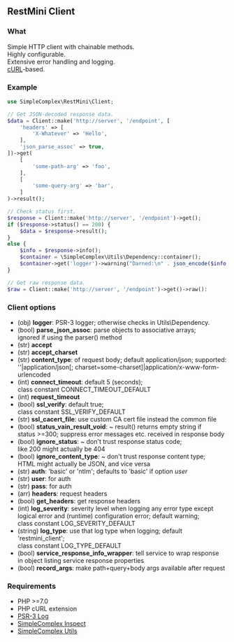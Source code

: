 ## RestMini Client ##

### What ###

Simple HTTP client with chainable methods.  
Highly configurable.  
Extensive error handling and logging.  
[cURL](https://curl.haxx.se)-based.

### Example ###

```php
use SimpleComplex\RestMini\Client;

// Get JSON-decoded response data.
$data = Client::make('http://server', '/endpoint', [
    'headers' => [
        'X-Whatever' => 'Hello',
    ],
    'json_parse_assoc' => true,
])->get(
    [
        'some-path-arg' => 'foo',
    ],
    [
        'some-query-arg' => 'bar',
    ]
)->result();

// Check status first.
$response = Client::make('http://server', '/endpoint')->get();
if ($response->status() == 200) {
    $data = $response->result();
}
else {
    $info = $response->info();
    $container = \SimpleComplex\Utils\Dependency::container();
    $container->get('logger')->warning("Darned:\n" . json_encode($info, JSON_PRETTY_PRINT));
}

// Get raw response data.
$raw = Client::make('http://server', '/endpoint')->get()->raw():
```

### Client options ###

- (obj) **logger**: PSR-3 logger; otherwise checks in Utils\Dependency.
- (bool) **parse_json_assoc**: parse objects to associative arrays;  
     ignored if using the parser() method
- (str) **accept**
- (str) **accept_charset**
- (str) **content_type**: of request body; default application/json; supported:  
     ''|application/json[; charset=some-charset]|application/x-www-form-urlencoded
- (int) **connect_timeout**: default 5 (seconds);  
     class constant CONNECT_TIMEOUT_DEFAULT
- (int) **request_timeout**
- (bool) **ssl_verify**: default true;  
     class constant SSL_VERIFY_DEFAULT
- (str) **ssl_cacert_file**: use custom CA cert file instead the common file
- (bool) **status_vain_result_void**: ~ result() returns empty string if  
     status >=300; suppress error messages etc. received in response body
- (bool) **ignore_status**: ~ don't trust response status code;  
     like 200 might actually be 404
- (bool) **ignore_content_type**: ~ don't trust response content type;  
     HTML might actually be JSON, and vice versa
- (str) **auth**: 'basic' or 'ntlm'; defaults to 'basic' if option _user_
- (str) **user**: for auth
- (str) **pass**: for auth
- (arr) **headers**: request headers
- (bool) **get_headers**: get response headers
- (int) **log_severity**: severity level when logging any error type except  
     logical error and (runtime) configuration error; default warning;  
     class constant LOG_SEVERITY_DEFAULT
- (string) **log_type**: use that log type when logging; default 'restmini_client';  
     class constant LOG_TYPE_DEFAULT
- (bool) **service_response_info_wrapper**: tell service to wrap response  
     in object listing service response properties
- (bool) **record_args**: make path+query+body args available after request

### Requirements ###

- PHP >=7.0
- PHP cURL extension
- [PSR-3 Log](https://github.com/php-fig/log)
- [SimpleComplex Inspect](https://github.com/simplecomplex/inspect)
- [SimpleComplex Utils](https://github.com/simplecomplex/php-utils)

